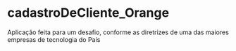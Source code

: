 # cadastroDeCliente_Orange

Aplicação feita para um desafio, conforme as diretrizes de uma das maiores empresas de tecnologia do País
